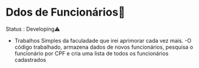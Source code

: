 <h1>Ddos de Funcionários🚀</h1>
  Status :  Developing⚠️
  
*  Trabalhos Simples da faculadade que irei aprimorar cada vez mais.
  -O código trabalhado, armazena dados de novos funcionários, pesquisa o funcionário por CPF e cria uma lista de todos os funcionários cadastrados
